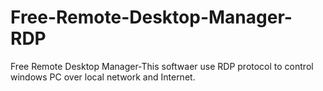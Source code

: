 # Free-Remote-Desktop-Manager-RDP
Free Remote Desktop Manager-This softwaer use RDP protocol to control windows PC over local network and Internet.
